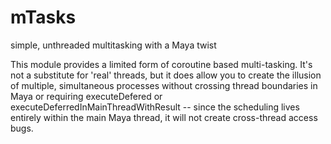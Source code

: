 # mTasks
simple, unthreaded multitasking  with a Maya twist

This module provides a limited form of coroutine based multi-tasking.  It's not a substitute for 'real' threads,
but it does allow you to create the illusion of multiple, simultaneous processes without crossing thread
boundaries in Maya or requiring executeDefered or executeDeferredInMainThreadWithResult -- since the scheduling lives
entirely within the main Maya thread, it will not create cross-thread access bugs.